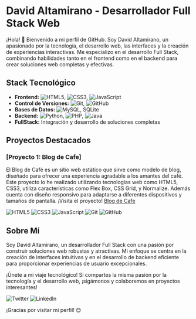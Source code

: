 # David Altamirano - Desarrollador Full Stack Web

¡Hola! 👋 Bienvenido a mi perfil de GitHub. Soy David Altamirano, un apasionado por la tecnología, el desarrollo web, las interfaces y la creación de experiencias interactivas. Me especializo en el desarrollo Full Stack, combinando habilidades tanto en el frontend como en el backend para crear soluciones web completas y efectivas.

## Stack Tecnológico

- **Frontend:** ![HTML5](https://img.shields.io/badge/-HTML5-E34F26?style=for-the-badge&logo=html5&logoColor=white), ![CSS3](https://img.shields.io/badge/-CSS3-1572B6?style=for-the-badge&logo=css3&logoColor=white), ![JavaScript](https://img.shields.io/badge/-JavaScript-F7DF1E?style=for-the-badge&logo=javascript&logoColor=black)
- **Control de Versiones:** ![Git](https://img.shields.io/badge/-Git-F05032?style=for-the-badge&logo=git&logoColor=white), ![GitHub](https://img.shields.io/badge/-GitHub-181717?style=for-the-badge&logo=github&logoColor=white)
- **Bases de Datos:** ![MySQL](https://img.shields.io/badge/-MySQL-4479A1?style=for-the-badge&logo=mysql&logoColor=white), SQLite
- **Backend:** ![Python](https://img.shields.io/badge/-Python-3776AB?style=for-the-badge&logo=python&logoColor=white), ![PHP](https://img.shields.io/badge/-PHP-777BB4?style=for-the-badge&logo=php&logoColor=white), ![Java](https://img.shields.io/badge/-Java-007396?style=for-the-badge&logo=java&logoColor=white)
- **FullStack:** Integración y desarrollo de soluciones completas

## Proyectos Destacados

### [Proyecto 1: Blog de Cafe]

El Blog de Café es un sitio web estático que sirve como modelo de blog, diseñado para ofrecer una experiencia agradable a los amantes del café. Este proyecto lo he realizado utilizando tecnologías web como HTML5, CSS3, utiliza características como Flex Box, CSS Grid, y Normalize. Además cuenta con diseño responsivo para adaptarse a diferentes dispositivos y tamaños de pantalla.
¡Visita el proyecto! [Blog de Cafe](https://blog-cafe-jose-david-altamirano.netlify.app/)

![HTML5](https://img.shields.io/badge/-HTML5-E34F26?style=for-the-badge&logo=html5&logoColor=white)
![CSS3](https://img.shields.io/badge/-CSS3-1572B6?style=for-the-badge&logo=css3&logoColor=white)
![JavaScript](https://img.shields.io/badge/-JavaScript-F7DF1E?style=for-the-badge&logo=javascript&logoColor=black)
![Git](https://img.shields.io/badge/-Git-F05032?style=for-the-badge&logo=git&logoColor=white)
![GitHub](https://img.shields.io/badge/-GitHub-181717?style=for-the-badge&logo=github&logoColor=white)

## Sobre Mí

Soy David Altamirano, un desarrollador Full Stack con una pasión por construir soluciones web robustas y atractivas. Mi enfoque se centra en la creación de interfaces intuitivas y en el desarrollo de backend eficiente para proporcionar experiencias de usuario excepcionales.

¡Únete a mi viaje tecnológico! Si compartes la misma pasión por la tecnología y el desarrollo web, ¡sigámonos y colaboremos en proyectos interesantes!

![Twitter](https://img.shields.io/badge/Twitter-1DA1F2?style=for-the-badge&logo=twitter&logoColor=white)
![LinkedIn](https://img.shields.io/badge/LinkedIn-0077B5?style=for-the-badge&logo=linkedin&logoColor=white)

¡Gracias por visitar mi perfil! 😊
